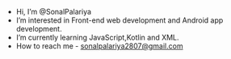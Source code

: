 -  Hi, I’m @SonalPalariya
-  I’m interested in Front-end web development and Android app development.
-  I’m currently learning JavaScript,Kotlin and XML.
-  How to reach me - sonalpalariya2807@gmail.com

<!---
SonalPalariya/SonalPalariya is a ✨ special ✨ repository because its `README.md` (this file) appears on your GitHub profile.
You can click the Preview link to take a look at your changes.
--->
